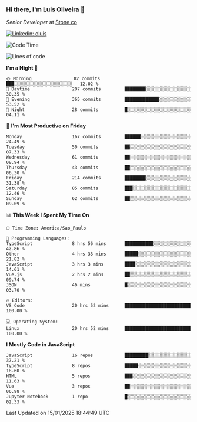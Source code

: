 ### Hi there, I'm Luis Oliveira 👋
*Senior Developer* at [Stone co](https://www.stone.com.br)  

[![Linkedin: oluis](https://img.shields.io/badge/-ooluis-blue?style=flat-square&logo=Linkedin&logoColor=white&link=https://www.linkedin.com/in/ooluis)](https://www.linkedin.com/in/ooluis/)

<!--START_SECTION:waka-->
![Code Time](http://img.shields.io/badge/Code%20Time-4%2C491%20hrs%2010%20mins-blue)

![Lines of code](https://img.shields.io/badge/From%20Hello%20World%20I%27ve%20Written-360.2%20thousand%20lines%20of%20code-blue)

**I'm a Night 🦉** 

```text
🌞 Morning                82 commits          ███░░░░░░░░░░░░░░░░░░░░░░   12.02 % 
🌆 Daytime                207 commits         ████████░░░░░░░░░░░░░░░░░   30.35 % 
🌃 Evening                365 commits         █████████████░░░░░░░░░░░░   53.52 % 
🌙 Night                  28 commits          █░░░░░░░░░░░░░░░░░░░░░░░░   04.11 % 
```
📅 **I'm Most Productive on Friday** 

```text
Monday                   167 commits         ██████░░░░░░░░░░░░░░░░░░░   24.49 % 
Tuesday                  50 commits          ██░░░░░░░░░░░░░░░░░░░░░░░   07.33 % 
Wednesday                61 commits          ██░░░░░░░░░░░░░░░░░░░░░░░   08.94 % 
Thursday                 43 commits          ██░░░░░░░░░░░░░░░░░░░░░░░   06.30 % 
Friday                   214 commits         ████████░░░░░░░░░░░░░░░░░   31.38 % 
Saturday                 85 commits          ███░░░░░░░░░░░░░░░░░░░░░░   12.46 % 
Sunday                   62 commits          ██░░░░░░░░░░░░░░░░░░░░░░░   09.09 % 
```


📊 **This Week I Spent My Time On** 

```text
🕑︎ Time Zone: America/Sao_Paulo

💬 Programming Languages: 
TypeScript               8 hrs 56 mins       ███████████░░░░░░░░░░░░░░   42.86 % 
Other                    4 hrs 33 mins       █████░░░░░░░░░░░░░░░░░░░░   21.82 % 
JavaScript               3 hrs 3 mins        ████░░░░░░░░░░░░░░░░░░░░░   14.61 % 
Vue.js                   2 hrs 2 mins        ██░░░░░░░░░░░░░░░░░░░░░░░   09.74 % 
JSON                     46 mins             █░░░░░░░░░░░░░░░░░░░░░░░░   03.70 % 

🔥 Editors: 
VS Code                  20 hrs 52 mins      █████████████████████████   100.00 % 

💻 Operating System: 
Linux                    20 hrs 52 mins      █████████████████████████   100.00 % 
```

**I Mostly Code in JavaScript** 

```text
JavaScript               16 repos            █████████░░░░░░░░░░░░░░░░   37.21 % 
TypeScript               8 repos             █████░░░░░░░░░░░░░░░░░░░░   18.60 % 
HTML                     5 repos             ███░░░░░░░░░░░░░░░░░░░░░░   11.63 % 
Vue                      3 repos             ██░░░░░░░░░░░░░░░░░░░░░░░   06.98 % 
Jupyter Notebook         1 repo              █░░░░░░░░░░░░░░░░░░░░░░░░   02.33 % 
```




 Last Updated on 15/01/2025 18:44:49 UTC
<!--END_SECTION:waka-->
